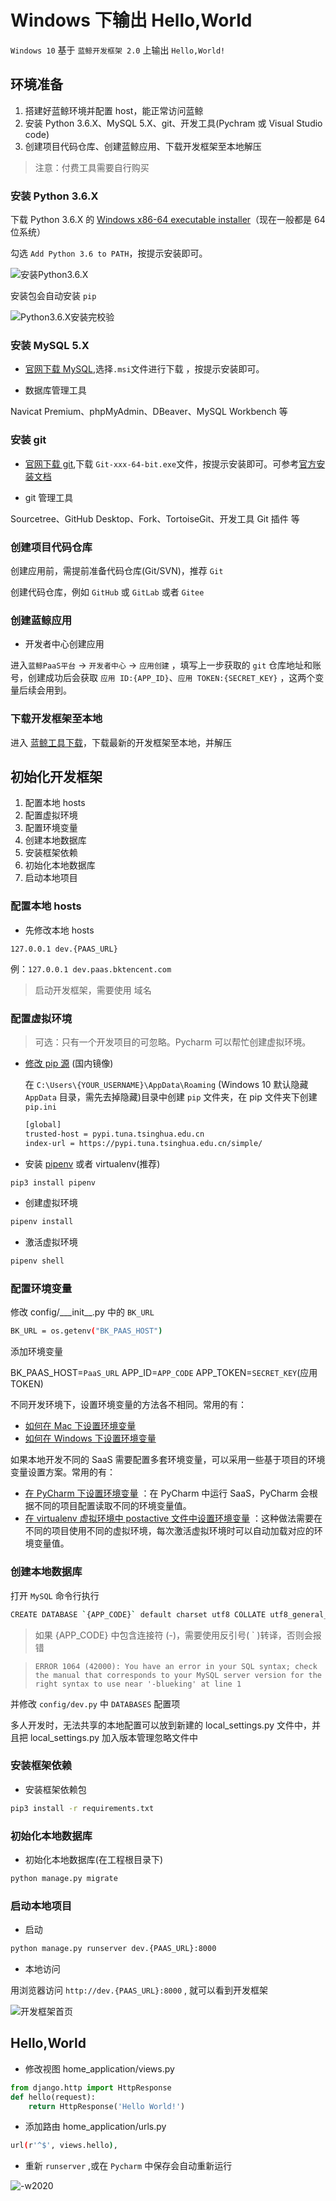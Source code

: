 # Windows 下输出 Hello,World

`Windows 10` 基于 `蓝鲸开发框架 2.0` 上输出 `Hello,World!`

## 环境准备

1. 搭建好蓝鲸环境并配置 host，能正常访问蓝鲸
2. 安装 Python 3.6.X、MySQL 5.X、git、开发工具(Pychram 或 Visual Studio code)
3. 创建项目代码仓库、创建蓝鲸应用、下载开发框架至本地解压

> 注意：付费工具需要自行购买

### 安装 Python 3.6.X

下载 Python 3.6.X 的 [Windows x86-64 executable installer](https://www.python.org/downloads/)（现在一般都是 64 位系统）

勾选 `Add Python 3.6 to PATH`，按提示安装即可。

![安装Python3.6.X](../assets/installPyhton3.6.x.png)

安装包会自动安装 `pip`

![Python3.6.X安装完校验](../assets/Python3.6.x校验.png)

### 安装 MySQL 5.X

- [官网下载 MySQL](https://dev.mysql.com/downloads/mysql/),选择`.msi`文件进行下载 ，按提示安装即可。

- 数据库管理工具

Navicat Premium、phpMyAdmin、DBeaver、MySQL Workbench 等

### 安装 git

- [官网下载 git](https://git-scm.com/download/win),下载 `Git-xxx-64-bit.exe`文件，按提示安装即可。可参考[官方安装文档](https://git-scm.com/book/zh/v2/起步-安装-Git)

- git 管理工具

Sourcetree、GitHub Desktop、Fork、TortoiseGit、开发工具 Git 插件 等

### 创建项目代码仓库

创建应用前，需提前准备代码仓库(Git/SVN)，推荐 `Git`

创建代码仓库，例如 `GitHub` 或 `GitLab` 或者 `Gitee`

### 创建蓝鲸应用

- 开发者中心创建应用

进入`蓝鲸PaaS平台` -> `开发者中心` -> `应用创建` ，填写上一步获取的 `git` 仓库地址和账号，创建成功后会获取 `应用 ID:{APP_ID}`、`应用 TOKEN:{SECRET_KEY}` ，这两个变量后续会用到。

### 下载开发框架至本地

进入 [蓝鲸工具下载](../../../../../downloads/7.0/Index.md)，下载最新的开发框架至本地，并解压

## 初始化开发框架

1. 配置本地 hosts
2. 配置虚拟环境
3. 配置环境变量
4. 创建本地数据库
5. 安装框架依赖
6. 初始化本地数据库
7. 启动本地项目

### 配置本地 hosts

- 先修改本地 hosts

```127.0.0.1 dev.{PAAS_URL}```

例：`127.0.0.1 dev.paas.bktencent.com`

> 启动开发框架，需要使用 域名
> 
### 配置虚拟环境

> 可选：只有一个开发项目的可忽略。Pycharm 可以帮忙创建虚拟环境。

- [修改 pip 源](https://pip.pypa.io/en/stable/user_guide/#config-file) (国内镜像)

    在 `C:\Users\{YOUR_USERNAME}\AppData\Roaming` (Windows 10 默认隐藏 `AppData` 目录，需先去掉隐藏)目录中创建 `pip` 文件夹，在 pip 文件夹下创建 `pip.ini`

    ```bash
    [global]
    trusted-host = pypi.tuna.tsinghua.edu.cn
    index-url = https://pypi.tuna.tsinghua.edu.cn/simple/
    ```

- 安装 [pipenv](https://zhuanlan.zhihu.com/p/37581807) 或者 virtualenv(推荐)

```bash
pip3 install pipenv
```

- 创建虚拟环境

```bash
pipenv install
```

- 激活虚拟环境

```bash
pipenv shell
```

### 配置环境变量

修改 config/\_\__init\_\_.py 中的 `BK_URL`
```bash
BK_URL = os.getenv("BK_PAAS_HOST")
```

添加环境变量

BK_PAAS_HOST=`PaaS_URL`
APP_ID=`APP_CODE`
APP_TOKEN=`SECRET_KEY`(应用 TOKEN)

不同开发环境下，设置环境变量的方法各不相同。常用的有：
- [如何在 Mac 下设置环境变量](https://apple.stackexchange.com/questions/106778/how-do-i-set-environment-variables-on-os-x)
- [如何在 Windows 下设置环境变量](https://stackoverflow.com/questions/32463212/how-to-set-environment-variables-from-windows?noredirect=1&lq=1)

如果本地开发不同的 SaaS 需要配置多套环境变量，可以采用一些基于项目的环境变量设置方案。常用的有：
- [在 PyCharm 下设置环境变量](https://stackoverflow.com/questions/42708389/how-to-set-environment-variables-in-pycharm) ：在 PyCharm 中运行  SaaS，PyCharm 会根据不同的项目配置读取不同的环境变量值。
- [在 virtualenv 虚拟环境中 postactive 文件中设置环境变量](https://stackoverflow.com/questions/9554087/setting-an-environment-variable-in-virtualenv) ：这种做法需要在不同的项目使用不同的虚拟环境，每次激活虚拟环境时可以自动加载对应的环境变量值。

### 创建本地数据库

打开 `MySQL` 命令行执行

```bash
CREATE DATABASE `{APP_CODE}` default charset utf8 COLLATE utf8_general_ci;
```

> 如果 {APP_CODE} 中包含连接符 (-)，需要使用反引号( ` )转译，否则会报错

> `ERROR 1064 (42000): You have an error in your SQL syntax; check the manual that corresponds to your MySQL server version for the right syntax to use near '-blueking' at line 1`

并修改 `config/dev.py` 中 `DATABASES` 配置项

多人开发时，无法共享的本地配置可以放到新建的 local_settings.py 文件中，并且把 local_settings.py 加入版本管理忽略文件中

### 安装框架依赖

- 安装框架依赖包

```bash
pip3 install -r requirements.txt
```

### 初始化本地数据库

- 初始化本地数据库(在工程根目录下)

```bash
python manage.py migrate
```

### 启动本地项目

- 启动

```bash
python manage.py runserver dev.{PAAS_URL}:8000
```

- 本地访问

用浏览器访问 ```http://dev.{PAAS_URL}:8000``` , 就可以看到开发框架

![开发框架首页](../assets/usage-index.png)

## Hello,World

- 修改视图 home_application/views.py

```python
from django.http import HttpResponse
def hello(request):
    return HttpResponse('Hello World!')
```

- 添加路由 home_application/urls.py

```bash
url(r'^$', views.hello),
```

- 重新 `runserver` ,或在 `Pycharm` 中保存会自动重新运行

![-w2020](../assets/15585122671345.jpg)
